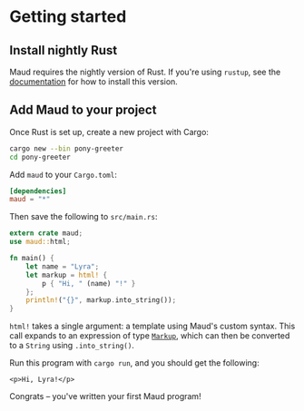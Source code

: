# Getting started

## Install nightly Rust

Maud requires the nightly version of Rust.
If you're using `rustup`,
see the [documentation][rustup]
for how to install this version.

[rustup]: https://github.com/rust-lang/rustup.rs/blob/master/README.md#working-with-nightly-rust

## Add Maud to your project

Once Rust is set up,
create a new project with Cargo:

```sh
cargo new --bin pony-greeter
cd pony-greeter
```

Add `maud` to your `Cargo.toml`:

```toml
[dependencies]
maud = "*"
```

Then save the following to `src/main.rs`:

```rust
extern crate maud;
use maud::html;

fn main() {
    let name = "Lyra";
    let markup = html! {
        p { "Hi, " (name) "!" }
    };
    println!("{}", markup.into_string());
}
```

`html!` takes a single argument: a template using Maud's custom syntax. This call expands to an expression of type [`Markup`][Markup], which can then be converted to a `String` using `.into_string()`.

[Markup]: https://docs.rs/maud/*/maud/type.Markup.html

Run this program with `cargo run`, and you should get the following:

```
<p>Hi, Lyra!</p>
```

Congrats – you've written your first Maud program!
